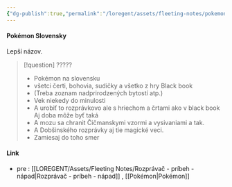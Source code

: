 ```yaml
---
{"dg-publish":true,"permalink":"/loregent/assets/fleeting-notes/pokemon-slovensky/"}
---
```



#### Pokémon Slovensky

Lepší názov.


> [!question] ?????
>- Pokémon na slovensku
>- všetci čerti, bohovia, sudičky a všetko z hry Black book
>- (Treba zoznam nadprirodzených bytostí atp.)
>- Vek niekedy do minulosti
>- A urobiť to rozprávkovo ale s hriechom a črtami ako v black book Aj doba môže byť taká
>- A mozu sa chranit Čičmanskymi vzormi a vysivaniami a tak.
>- A Dobšinského rozprávky aj tie magické veci.
>- Zamiesaj do toho smer

#### Link
- pre : [[LOREGENT/Assets/Fleeting Notes/Rozprávač - príbeh - nápad\|Rozprávač - príbeh - nápad]] , [[Pokémon\|Pokémon]]